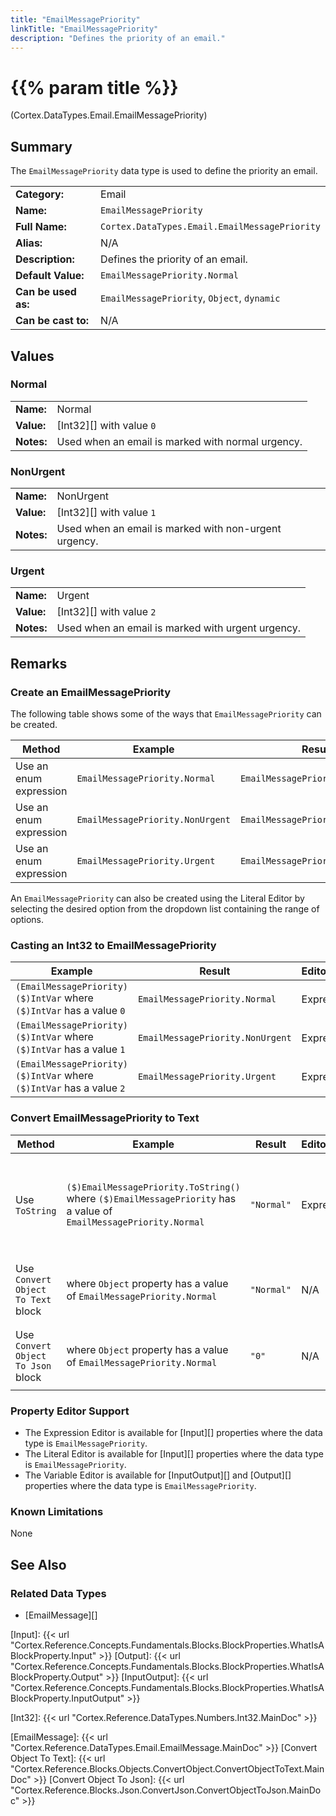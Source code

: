 ```yaml
---
title: "EmailMessagePriority"
linkTitle: "EmailMessagePriority"
description: "Defines the priority of an email."
---
```


# {{% param title %}}

<p class="namespace">(Cortex.DataTypes.Email.EmailMessagePriority)</p>

## Summary

The `EmailMessagePriority` data type is used to define the priority an email.

| | |
|-|-|
| **Category:**          | Email                                                  |
| **Name:**              | `EmailMessagePriority`                                 |
| **Full Name:**         | `Cortex.DataTypes.Email.EmailMessagePriority`          |
| **Alias:**             | N/A                                                    |
| **Description:**       | Defines the priority of an email.                      |
| **Default Value:**     | `EmailMessagePriority.Normal`                          |
| **Can be used as:**    | `EmailMessagePriority`, `Object`, `dynamic`            |
| **Can be cast to:**    | N/A                                                    |

## Values

### Normal

| | |
|-|-|
| **Name:**    | Normal                                                |
| **Value:**   | [Int32][] with value `0`                              |
| **Notes:**   | Used when an email is marked with normal urgency.     |

### NonUrgent

| | |
|-|-|
| **Name:**    | NonUrgent                                             |
| **Value:**   | [Int32][] with value `1`                              |
| **Notes:**   | Used when an email is marked with non-urgent urgency. |

### Urgent

| | |
|-|-|
| **Name:**    | Urgent                                                |
| **Value:**   | [Int32][] with value `2`                              |
| **Notes:**   | Used when an email is marked with urgent urgency.     |

## Remarks

### Create an EmailMessagePriority

The following table shows some of the ways that `EmailMessagePriority` can be created.

| Method | Example | Result | Editor&nbsp;Support | Notes |
|-|-|-|-|-|
| Use an enum expression | `EmailMessagePriority.Normal` | `EmailMessagePriority.Normal`| Expression |  |
| Use an enum expression | `EmailMessagePriority.NonUrgent` | `EmailMessagePriority.NonUrgent`| Expression |  |
| Use an enum expression | `EmailMessagePriority.Urgent` | `EmailMessagePriority.Urgent`| Expression |  |

An `EmailMessagePriority` can also be created using the Literal Editor by selecting the desired option from the dropdown list containing the range of options.

### Casting an Int32 to EmailMessagePriority

| Example | Result | Editor&nbsp;Support |
|-|-|-|
| `(EmailMessagePriority)($)IntVar` where `($)IntVar` has a value `0` | `EmailMessagePriority.Normal` | Expression |
| `(EmailMessagePriority)($)IntVar` where `($)IntVar` has a value `1` | `EmailMessagePriority.NonUrgent` | Expression |
| `(EmailMessagePriority)($)IntVar` where `($)IntVar` has a value `2` | `EmailMessagePriority.Urgent` | Expression |

### Convert EmailMessagePriority to Text

| Method | Example | Result | Editor&nbsp;Support | Notes |
|-|-|-|-|-|
| Use `ToString` | `($)EmailMessagePriority.ToString()` where `($)EmailMessagePriority` has a value of `EmailMessagePriority.Normal`| `"Normal"` | Expression | ToString will return the Name of the enum value |
| Use `Convert Object To Text` block | where `Object` property has a value of `EmailMessagePriority.Normal` | `"Normal"` | N/A  | See [Convert Object To Text][] |
| Use `Convert Object To Json` block | where `Object` property has a value of `EmailMessagePriority.Normal` | `"0"` | N/A  | See [Convert Object To Json][] |

### Property Editor Support

* The Expression Editor is available for [Input][] properties where the data type is `EmailMessagePriority`.
* The Literal Editor is available for [Input][] properties where the data type is `EmailMessagePriority`.
* The Variable Editor is available for [InputOutput][] and [Output][] properties where the data type is `EmailMessagePriority`.
  
### Known Limitations

None

## See Also

### Related Data Types

* [EmailMessage][]

[Input]: {{< url "Cortex.Reference.Concepts.Fundamentals.Blocks.BlockProperties.WhatIsABlockProperty.Input" >}}
[Output]: {{< url "Cortex.Reference.Concepts.Fundamentals.Blocks.BlockProperties.WhatIsABlockProperty.Output" >}}
[InputOutput]: {{< url "Cortex.Reference.Concepts.Fundamentals.Blocks.BlockProperties.WhatIsABlockProperty.InputOutput" >}}

[Int32]: {{< url "Cortex.Reference.DataTypes.Numbers.Int32.MainDoc" >}}

[EmailMessage]: {{< url "Cortex.Reference.DataTypes.Email.EmailMessage.MainDoc" >}}
[Convert Object To Text]: {{< url "Cortex.Reference.Blocks.Objects.ConvertObject.ConvertObjectToText.MainDoc" >}}
[Convert Object To Json]: {{< url "Cortex.Reference.Blocks.Json.ConvertJson.ConvertObjectToJson.MainDoc" >}}
